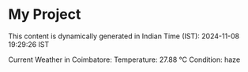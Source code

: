 # My Project

This content is dynamically generated in Indian Time (IST): 2024-11-08 19:29:26 IST


Current Weather in Coimbatore:
Temperature: 27.88 °C
Condition: haze
